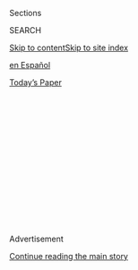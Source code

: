 <div id="app">

<div>

<div>

<div>

<div class="NYTAppHideMasthead css-1q2w90k e1suatyy0">

<div class="section css-ui9rw0 e1suatyy2">

<div class="css-eph4ug er09x8g0">

<div class="css-6n7j50">

</div>

<span class="css-1dv1kvn">Sections</span>

<div class="css-10488qs">

<span class="css-1dv1kvn">SEARCH</span>

</div>

[Skip to content](#site-content)[Skip to site index](#site-index)

</div>

<div id="masthead-section-label" class="css-1wr3we4 eaxe0e00">

[en
Español](https://www.nytimes.com/es/)

</div>

<div class="css-10698na e1huz5gh0">

</div>

</div>

<div id="masthead-bar-one" class="section hasLinks css-15hmgas e1csuq9d3">

<div class="css-uqyvli e1csuq9d0">

</div>

<div class="css-1uqjmks e1csuq9d1">

</div>

<div class="css-9e9ivx">

[](https://myaccount.nytimes.com/auth/login?response_type=cookie&client_id=vi)

</div>

<div class="css-1bvtpon e1csuq9d2">

[Today’s
Paper](https://www.nytimes.com/section/todayspaper)

</div>

</div>

</div>

</div>

<div data-aria-hidden="false">

<div id="site-content" data-role="main">

<div>

<div class="css-1aor85t" style="opacity:0.000000001;z-index:-1;visibility:hidden">

<div class="css-1hqnpie">

<div class="css-epjblv">

<span class="css-17xtcya">[en
Español](/es/)</span><span class="css-x15j1o">|</span><span class="css-fwqvlz">¿El
coronavirus se transmite por el
aire?</span>

</div>

<div class="css-k008qs">

<div class="css-1iwv8en">

<span class="css-18z7m18"></span>

<div>

</div>

</div>

<span class="css-1n6z4y">https://nyti.ms/33qzWXo</span>

<div class="css-1705lsu">

<div class="css-4xjgmj">

<div class="css-4skfbu" data-role="toolbar" data-aria-label="Social Media Share buttons, Save button, and Comments Panel with current comment count" data-testid="share-tools">

  - 
  - 
  - 
  - 
    
    <div class="css-6n7j50">
    
    </div>

  - 
  - 

</div>

</div>

</div>

</div>

</div>

</div>

<div id="NYT_TOP_BANNER_REGION" class="css-13pd83m">

</div>

<div id="top-wrapper" class="css-1sy8kpn">

<div id="top-slug" class="css-l9onyx">

Advertisement

</div>

[Continue reading the main
story](#after-top)

<div class="ad top-wrapper" style="text-align:center;height:100%;display:block;min-height:250px">

<div id="top" class="place-ad" data-position="top" data-size-key="top">

</div>

</div>

<div id="after-top">

</div>

</div>

<div>

<div id="sponsor-wrapper" class="css-1hyfx7x">

<div id="sponsor-slug" class="css-19vbshk">

Supported by

</div>

[Continue reading the main
story](#after-sponsor)

<div id="sponsor" class="ad sponsor-wrapper" style="text-align:center;height:100%;display:block">

</div>

<div id="after-sponsor">

</div>

</div>

<div class="css-186x18t">

El times

</div>

<div class="css-1vkm6nb ehdk2mb0">

# ¿El coronavirus se transmite por el aire?

</div>

Hay que prestar atención a los
aerosoles.<span class="css-8l6xbc evw5hdy0"> </span>

<div class="css-18e8msd">

<div class="css-vp77d3 epjyd6m0">

<div class="css-1baulvz">

Por <span class="css-1baulvz last-byline" itemprop="name">Elda
Cantú</span>

</div>

</div>

  - 4 de agosto de 2020 a las <span class="css-epvm6">05:00
    ET</span>

  - 
    
    <div class="css-4xjgmj">
    
    <div class="css-d8bdto" data-role="toolbar" data-aria-label="Social Media Share buttons, Save button, and Comments Panel with current comment count" data-testid="share-tools">
    
      - 
      - 
      - 
      - 
        
        <div class="css-6n7j50">
        
        </div>
    
      - 
      - 
    
    </div>
    
    </div>

</div>

</div>

<div class="section meteredContent css-1r7ky0e" name="articleBody" itemprop="articleBody">

<div class="css-1fanzo5 StoryBodyCompanionColumn">

<div class="css-53u6y8">

*¡Es martes\! ¿Listo para empezar tu día? Esta es la edición exprés de
nuestro boletín. Si aún no lo recibes en tu correo, puedes*
**[*registrarte
aquí*](https://www.nytimes.com/newsletters/el-times)***.*

-----

¿Ya sabes qué vas a ver y leer hoy? ¿Cómo vas a decidirlo?

Una gran parte de la elección pasa por los algoritmos de las redes
sociales y las plataformas de internet, que **[le dan forma a nuestra
realidad](https://www.nytimes.com/es/2020/08/02/espanol/opinion/facebook-amazon-instagram.html),**
escribe Jorge Carrión.

A final de cuentas, nuestras prioridades, simpatías y alianzas surgen de
aquello a lo que prestamos atención. ¿O es al revés?

</div>

</div>

<div class="css-1fanzo5 StoryBodyCompanionColumn">

<div class="css-53u6y8">

En México, las telenovelas y melodramas como *La rosa de Guadalupe* que
habían sido tildados de cursis y anticuados frente a Netflix, **
**[repuntan durante la
pandemia](https://www.nytimes.com/es/2020/08/02/espanol/america-latina/televisa-rosa-de-guadalupe-netflix.html)**,
**** como un paliativo a la incertidumbre (**[cuéntanos qué
haces](https://www.nytimes.com/es/2020/08/02/espanol/america-latina/televisa-rosa-de-guadalupe-netflix.html#commentsContainer)**
para calmar la ansiedad estos días).

En Brasil, escribe Patrícia Campos Mello, **[la ‘oficina del odio’ de
Bolsonaro](https://www.nytimes.com/es/2020/08/04/espanol/opinion/bolsonaro-oficina-odio-brasil.html)**,
una iniciativa en redes sociales, promueve un ambiente tóxico contra las
instituciones
democráticas.

</div>

</div>

<div class="css-79elbk" data-testid="photoviewer-wrapper">

<div class="css-z3e15g" data-testid="photoviewer-wrapper-hidden">

</div>

<div class="css-1a48zt4 ehw59r15" data-testid="photoviewer-children">

![<span class="css-cnj6d5 e1z0qqy90" itemprop="copyrightHolder"><span class="css-1ly73wi e1tej78p0">Credit...</span><span>Daniel
Zender</span></span>](https://static01.nyt.com/images/2020/08/04/opinion/04El-Times/04campos-articleLarge.jpg?quality=75&auto=webp&disable=upscale)

</div>

</div>

<div class="css-1fanzo5 StoryBodyCompanionColumn">

<div class="css-53u6y8">

En Estados Unidos, un reportaje explora los motivos que impiden al
presidente **[Donald Trump expresar
empatía](https://www.nytimes.com/es/2020/07/31/espanol/estados-unidos/fred-trump-donald-trump.html)**[,](https://www.nytimes.com/es/2020/07/31/espanol/estados-unidos/fred-trump-donald-trump.html)
ya sea frente a la muerte de su padre, o al deceso de más de 150.000
personas en el país a causa del coronavirus. Jorge Ramos, por su parte,
**[compara el autoritarismo del mandatario
estadounidense](https://www.nytimes.com/es/2020/08/01/espanol/opinion/trump-autoritarismo.html)**[](https://www.nytimes.com/es/2020/08/01/espanol/opinion/trump-autoritarismo.html)con
el de los políticos latinoamericanos.

En Argentina, la dificultad para llegar a un acuerdo de restructuración
de la deuda entre el gobierno y los bonistas desafía el **[‘capitalismo
amigable’](https://www.nytimes.com/es/2020/07/31/espanol/negocios/argentina-deuda.html)**
**** promovido por algunos grandes inversores.

</div>

</div>

<div class="css-1fanzo5 StoryBodyCompanionColumn">

<div class="css-53u6y8">

En El Salvador, hay revuelo ante las revelaciones de pactos de
exfuncionarios con las pandillas. ¿Qué tiene de malo **[dialogar con
delincuentes](https://www.nytimes.com/es/2020/08/02/espanol/opinion/pandillas-el-salvador.html)**?
Óscar Martínez opina que estos inevitables acercamientos deberían ser
transparentes.

-----

### El brote, en breve

</div>

</div>

<div class="css-79elbk" data-testid="photoviewer-wrapper">

<div class="css-z3e15g" data-testid="photoviewer-wrapper-hidden">

</div>

<div class="css-1a48zt4 ehw59r15" data-testid="photoviewer-children">

<div class="css-1xdhyk6 erfvjey0">

<span class="css-1ly73wi e1tej78p0">Image</span>

<div class="css-zjzyr8">

<div data-testid="lazyimage-container" style="height:317.0666666666667px">

</div>

</div>

</div>

<span class="css-16f3y1r e13ogyst0" data-aria-hidden="true">Un
estornudo. Y lo que se propaga. ¿Cuánto circula el nuevo coronavirus en
los pequeños aerosoles transportados por el aire que arrojamos
simplemente al
respirar?</span><span class="css-cnj6d5 e1z0qqy90" itemprop="copyrightHolder"><span class="css-1ly73wi e1tej78p0">Credit...</span><span>Bettmann
vía Getty Images Plus</span></span>

</div>

</div>

<div class="css-1fanzo5 StoryBodyCompanionColumn">

<div class="css-53u6y8">

Si solo tienes tiempo de leer una nota hoy, no te pierdas la columna de
Linsey Marr, una ingeniera ambiental experta en la transmisión aérea de
virus y bacterias, que explica, en detalle, **[cómo se propaga el
coronavirus por el
aire](https://www.nytimes.com/es/2020/08/01/espanol/opinion/coronavirus-aire.html)**.

Ahora que hay evidencia de que los niños pueden portar **[cargas de
coronavirus tan elevadas como los
adultos](https://www.nytimes.com/es/2020/07/31/espanol/ciencia-y-tecnologia/ninos-contagio-coronavirus.html)**,
la discusión sobre el regreso a clases se complica.

Y desde México, **[el tercer país con más muertos por
coronavirus](https://www.nytimes.com/es/interactive/2020/espanol/america-latina/coronavirus-en-mexico.html)**
en el mundo, Viri Ríos opina que la crisis evidencia que el país
**[debería duplicar su gasto
público](https://www.nytimes.com/es/2020/08/03/espanol/opinion/servicio-salud-mexico.html)**
en salud: los mexicanos pagan de su bolsillo el 41 por ciento del costo
de médicos, medicinas y hospitales, contra el 28 por ciento que
desembolsan sus pares latinoamericanos en promedio.

-----

</div>

</div>

<div class="css-1fanzo5 StoryBodyCompanionColumn">

<div class="css-53u6y8">

*No te vayas sin disfrutar de esta
postal:*

## El largo camino a clases

</div>

</div>

<div class="css-79elbk" data-testid="photoviewer-wrapper">

<div class="css-z3e15g" data-testid="photoviewer-wrapper-hidden">

</div>

<div class="css-1a48zt4 ehw59r15" data-testid="photoviewer-children">

<div class="css-1xdhyk6 erfvjey0">

<span class="css-1ly73wi e1tej78p0">Image</span>

<div class="css-zjzyr8">

<div data-testid="lazyimage-container" style="height:257.77777777777777px">

</div>

</div>

</div>

<span class="css-16f3y1r e13ogyst0" data-aria-hidden="true"></span>

José Miguel Zuñiga Negué, de 13 años, salta sobre las rocas de una isla
visible desde la escuela en Puerto Edén,
Chile.

<span class="css-cnj6d5 e1z0qqy90" itemprop="copyrightHolder"><span class="css-1ly73wi e1tej78p0">Credit...</span><span>Andria
Hautamaki</span></span>

</div>

</div>

<div class="css-1fanzo5 StoryBodyCompanionColumn">

<div class="css-53u6y8">

Andria Hautamaki pasó un mes viajando a las cinco escuelas más remotas
de la Patagonia chilena y **[retrató la vida de estudiantes y
profesores](https://www.nytimes.com/2020/08/03/travel/remote-schools-patagonia.html)**.
**** \[En inglés\].

P.D.: República Dominicana se despidió de **[Víctor Víctor, cuya “Mesita
de
noche”](https://www.nytimes.com/es/2020/08/03/espanol/cultura/victor-victor-murio-coronavirus.html)**
es un clásico en toda Latinoamérica.

-----

*¡Hasta el viernes\! Si te gustó este boletín, compártelo con tus
amigos, colegas y seres queridos (y no tan queridos). Y*
**[*cuéntanos*](mailto:comentarios@nytimes.com)** *qué te parece.*

</div>

</div>

</div>

<div>

</div>

<div>

</div>

<div>

</div>

<div>

<div id="bottom-wrapper" class="css-1ede5it">

<div id="bottom-slug" class="css-l9onyx">

Advertisement

</div>

[Continue reading the main
story](#after-bottom)

<div id="bottom" class="ad bottom-wrapper" style="text-align:center;height:100%;display:block;min-height:90px">

</div>

<div id="after-bottom">

</div>

</div>

</div>

</div>

</div>

## Site Index

<div>

</div>

## Site Information Navigation

  - [© <span>2020</span> <span>The New York Times
    Company</span>](https://help.nytimes.com/hc/en-us/articles/115014792127-Copyright-notice)

<!-- end list -->

  - [NYTCo](https://www.nytco.com/)
  - [Contact
    Us](https://help.nytimes.com/hc/en-us/articles/115015385887-Contact-Us)
  - [Work with us](https://www.nytco.com/careers/)
  - [Advertise](https://nytmediakit.com/)
  - [T Brand Studio](http://www.tbrandstudio.com/)
  - [Your Ad
    Choices](https://www.nytimes.com/privacy/cookie-policy#how-do-i-manage-trackers)
  - [Privacy](https://www.nytimes.com/privacy)
  - [Terms of
    Service](https://help.nytimes.com/hc/en-us/articles/115014893428-Terms-of-service)
  - [Terms of
    Sale](https://help.nytimes.com/hc/en-us/articles/115014893968-Terms-of-sale)
  - [Site
    Map](https://spiderbites.nytimes.com)
  - [Help](https://help.nytimes.com/hc/en-us)
  - [Subscriptions](https://www.nytimes.com/subscription?campaignId=37WXW)

</div>

</div>

</div>

</div>
